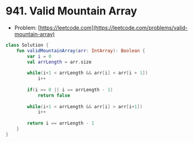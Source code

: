 # 941. Valid Mountain Array

- Problem: [https://leetcode.com](https://leetcode.com/problems/valid-mountain-array)

```kotlin
class Solution {
    fun validMountainArray(arr: IntArray): Boolean {
        var i = 0
        val arrLength = arr.size
        
        while(i+1 < arrLength && arr[i] < arr[i + 1])
            i++
        
        if(i == 0 || i == arrLength - 1)
            return false
        
        while(i+1 < arrLength && arr[i] > arr[i+1])
            i++
        
        return i == arrLength - 1
    }
}
```